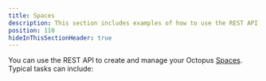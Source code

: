 ```yaml
---
title: Spaces
description: This section includes examples of how to use the REST API to create and manage spaces in Octopus.
position: 110
hideInThisSectionHeader: true
---
```

You can use the REST API to create and manage your Octopus [Spaces](/docs/administration/spaces/index.md). Typical tasks can include:
